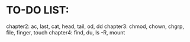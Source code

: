 # TO-DO LIST:

chapter2: ac, last, cat, head, tail, od, dd
chapter3: chmod, chown, chgrp, file, finger, touch
chapter4: find, du, ls -R, mount
